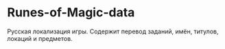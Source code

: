 # Runes-of-Magic-data
Русская локализация игры. Содержит перевод заданий, имён, титулов, локаций и предметов. 
